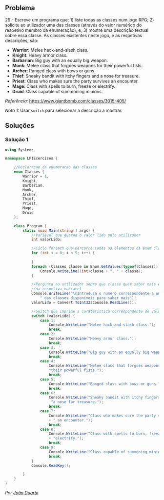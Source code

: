 ## Problema

29 - Escreve um programa que: 1) liste todas as classes num jogo RPG; 2)
solicite ao utilizador uma das classes (através do valor numérico do respetivo
membro da enumeração); e, 3) mostre uma descrição textual sobre essa classe. As
classes existentes neste jogo, e as respetivas descrições, são:

* **Warrior**: Melee hack-and-slash class.
* **Knight**: Heavy armor class.
* **Barbarian**: Big guy with an equally big weapon.
* **Monk**: Melee class that forgoes weapons for their powerful fists.
* **Archer**: Ranged class with bows or guns.
* **Thief**: Sneaky bandit with itchy fingers and a nose for treasure.
* **Priest**: Class who makes sure the party survives an encounter.
* **Mage**: Class with spells to burn, freeze or electrify.
* **Druid**: Class capable of summoning minions.

_Referência:_ https://www.giantbomb.com/classes/3015-405/

_Nota 1:_ Usar `switch` para selecionar a descrição a mostrar.

## Soluções

### Solução 1

```cs
using System;

namespace LP1Exercises {

    //Declaracao da enumeracao das classes
    enum Classes {
        Warrior = 1,
        Knight,
        Barbarian,
        Monk,
        Archer,
        Thief,
        Priest,
        Mage,
        Druid
    };

    class Program {
        static void Main(string[] args) {
            //Variavel que guarda o valor lido pelo utilizador
            int valorLido;

            //Ciclo foreach que percorre todos os elementos da enum Classes
            for (int i = 0; i < 9; i++) {
                
            }
            foreach (Classes classe in Enum.GetValues(typeof(Classes))) {
                Console.WriteLine((int)classe + ". " + classe);
            }

            //Pergunta ao utilizador sobre que classe quer saber mais e guarda
            //na respetiva variavel
            Console.WriteLine("\nIntroduza o numero correspondente a uma" +
                " das classes disponíveis para saber mais");
            valorLido = Convert.ToInt32(Console.ReadLine());

            //Switch que imprime a carateristica correspondente do valor lido
            switch (valorLido) {
                case 1:
                    Console.WriteLine("Melee hack-and-slash class.");
                    break;
                case 2:
                    Console.WriteLine("Heavy armor class.");
                    break;
                case 3:
                    Console.WriteLine("Big guy with an equally big weapon.");
                    break;
                case 4:
                    Console.WriteLine("Melee class that forgoes weapons for " +
                    "their powerful fists.");
                    break;
                case 5:
                    Console.WriteLine("Ranged class with bows or guns.");
                    break;
                case 6:
                    Console.WriteLine("Sneaky bandit with itchy fingers and " +
                     "a nose for treasure.");
                    break;
                case 7:
                    Console.WriteLine("Class who makes sure the party survives"
                    + " an encounter.");
                    break;
                case 8:
                    Console.WriteLine("Class with spells to burn, freeze or " +
                    + "electrify.");
                    break;
                case 9:
                    Console.WriteLine("Class capable of summoning minions.");
                    break;
            }
            Console.ReadKey();

        }
    }
}
```

*Por [João Duarte](https://github.com/JoaoAlexandreDuarte)*
